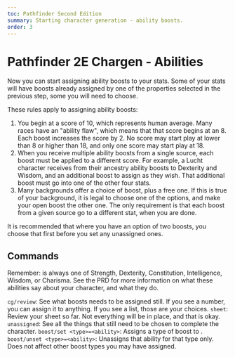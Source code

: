 ```yaml
---
toc: Pathfinder Second Edition
summary: Starting character generation - ability boosts.
order: 3
---
```


# Pathfinder 2E Chargen - Abilities

Now you can start assigning ability boosts to your stats. Some of your stats will have boosts already assigned by one of the properties selected in the previous step, some you will need to choose.

These rules apply to assigning ability boosts:

1. You begin at a score of 10, which represents human average. Many races have an "ability flaw", which means that that score begins at an 8. Each boost increases the score by 2. No score may start play at lower than 8 or higher than 18, and only one score may start play at 18.
2. When you receive multiple ability boosts from a single source, each boost must be applied to a different score. For example, a Lucht character receives from their ancestry ability boosts to Dexterity and Wisdom, and an additional boost to assign as they wish. That additional boost must go into one of the other four stats.
3. Many backgrounds offer a choice of boost, plus a free one. If this is true of your background, it is legal to choose one of the options, and make your open boost the other one. The only requirement is that each boost from a given source go to a different stat, when you are done.

It is recommended that where you have an option of two boosts, you choose that first before you set any unassigned ones.

## Commands

Remember: <ability> is always one of Strength, Dexterity, Constitution, Intelligence, Wisdom, or Charisma. See the PRD for more information on what these abilities say about your character, and what they do.

`cg/review`: See what boosts needs to be assigned still. If you see a number, you can assign it to anything. If you see a list, those are your choices.
`sheet`: Review your sheet so far. Not everything will be in place, and that is okay.
`unassigned`: See all the things that still need to be chosen to complete the character.
`boost/set <type>=<ability>`: Assigns a type of boost to <ability>.
`boost/unset <type>=<ability>`: Unassigns that ability for that type only. Does not affect other boost types you may have assigned.

